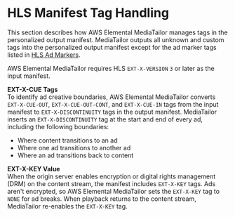 # HLS Manifest Tag Handling<a name="manifest-hls-tags"></a>

This section describes how AWS Elemental MediaTailor manages tags in the personalized output manifest\. MediaTailor outputs all unknown and custom tags into the personalized output manifest except for the ad marker tags listed in [HLS Ad Markers](hls-ad-markers.md)\. 

AWS Elemental MediaTailor requires HLS `EXT-X-VERSION` `3` or later as the input manifest\.

**EXT\-X\-CUE Tags**  
To identify ad creative boundaries, AWS Elemental MediaTailor converts `EXT-X-CUE-OUT`, `EXT-X-CUE-OUT-CONT`, and `EXT-X-CUE-IN` tags from the input manifest to `EXT-X-DISCONTINUITY` tags in the output manifest\. MediaTailor inserts an `EXT-X-DISCONTINUITY` tag at the start and end of every ad, including the following boundaries:
+ Where content transitions to an ad
+ Where one ad transitions to another ad
+ Where an ad transitions back to content

**EXT\-X\-KEY Value**  
When the origin server enables encryption or digital rights management \(DRM\) on the content stream, the manifest includes `EXT-X-KEY` tags\. Ads aren't encrypted, so AWS Elemental MediaTailor sets the `EXT-X-KEY` tag to `NONE` for ad breaks\. When playback returns to the content stream, MediaTailor re\-enables the `EXT-X-KEY` tag\.
